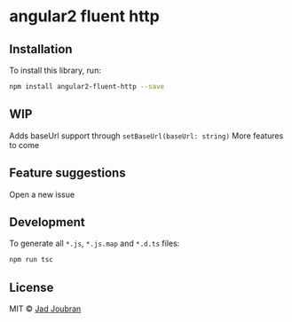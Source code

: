 # angular2 fluent http

## Installation

To install this library, run:

```bash
npm install angular2-fluent-http --save
```

## WIP

Adds baseUrl support through `setBaseUrl(baseUrl: string)`
More features to come

## Feature suggestions

Open a new issue


## Development

To generate all `*.js`, `*.js.map` and `*.d.ts` files:

```bash
npm run tsc
```

## License

MIT © [Jad Joubran](joubran.jad@gmail.com)
